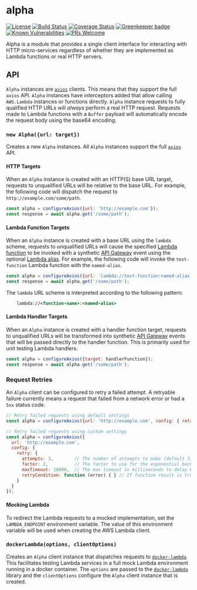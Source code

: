 # alpha

[![License](https://img.shields.io/badge/license-MIT-blue.svg)](https://opensource.org/licenses/MIT)
[![Build Status](https://travis-ci.org/lifeomic/alpha.svg?branch=master)](https://travis-ci.org/lifeomic/alpha)
[![Coverage Status](https://coveralls.io/repos/github/lifeomic/alpha/badge.svg?branch=master)](https://coveralls.io/github/lifeomic/alpha?branch=master)
[![Greenkeeper badge](https://badges.greenkeeper.io/lifeomic/alpha.svg)](https://greenkeeper.io/)
[![Known Vulnerabilities](https://snyk.io/test/github/lifeomic/alpha/badge.svg?targetFile=package.json)](https://snyk.io/test/github/lifeomic/alpha?targetFile=package.json)
[![PRs Welcome](https://img.shields.io/badge/PRs-welcome-brightgreen.svg)](https://github.com/lifeomic/alpha)

Alpha is a module that provides a single client interface for interacting with
HTTP micro-services regardless of whether they are implemented as Lambda
functions or real HTTP servers.

## API

`Alpha` instances are [`axios`][axios] clients. This means that they
support the full `axios` API. `Alpha` instances have interceptors added that
allow calling  `AWS.Lambda` instances or functions directly.
`Alpha` instance requests to fully qualified HTTP URLs will _always_ perform a real HTTP request.
Requests made to Lambda functions with a `Buffer` payload will automatically encode the
request body using the base64 encoding.

### `new Alpha({url: target})`

Creates a new `Alpha` instances. All `Alpha` instances support the full
[`axios`][axios] API.

#### HTTP Targets

When an `Alpha` instance is created with an HTTP(S) base URL target, requests to
unqualified URLs will be relative to the base URL. For example, the following
code will dispatch the request to `http://example.com/some/path`.

```javascript
const alpha = configureAxios({url: 'http://example.com'});
const response = await alpha.get('/some/path');
```

#### Lambda Function Targets

When an `Alpha` instance is created with a base URL using the `lambda` scheme,
requests to unqualified URLs will cause the specified [Lambda function][lambda]
to be invoked with a synthetic [API Gateway][api-gateway] event using the
optional [Lambda alias][lambda-alias]. For example, the following code will
invoke the `test-function` Lambda function with the `named-alias`.

```javascript
const alpha = configureAxios({url: 'lambda://test-function:named-alias'});
const response = await alpha.get('/some/path');
```

The `lambda` URL scheme is interpreted according to the following pattern:

```xml
    lambda://<function-name>:<named-alias>
```

#### Lambda Handler Targets

When an `Alpha` instance is created with a handler function target, requests to
unqualified URLs will be transformed into synthetic [API Gateway][api-gateway]
events that will be passed directly to the handler function. This is primarily
used for unit testing Lambda handlers.

```javascript
const alpha = configureAxios({target: handlerFunction});
const response = await alpha.get('/some/path');
```

### Request Retries

An `Alpha` client can be configured to retry a failed attempt. A retryable failure
currently means a request that failed from a network error or had a `5xx` status
code.

```javascript
// Retry failed requests using default settings
const alpha = configureAxios({url: 'http://example.com', config: { retry: true }});
```

```javascript
// Retry failed requests using custom settings
const alpha = configureAxios({
  url: 'http://example.com',
  config: {
    retry: {
      attempts: 3,        // The number of attempts to make (default 3)
      factor: 2,          // The factor to use for the exponential backoff delay (default 2)
      maxTimeout: 10000,  // The max timeout in milliseconds to delay before the next attempt (default 10000)
      retryCondition: function (error) { } // If function result is truthy, the error will be retried (default is retry network and 5xx errors)
    }
  }
});
```

#### Mocking Lambda

To redirect the Lambda requests to a mocked implementation, set the
`LAMBDA_ENDPOINT` environment variable.  The value of this environment variable
will be used when creating the AWS Lambda client.

### `dockerLambda(options, clientOptions)`

Creates an `Alpha` client instance that dispatches requests to
[`docker-lambda`][docker-lambda]. This facilitates testing Lambda services in a
full mock Lambda environment running in a docker container. The `options` are
passed to the [`docker-lambda`][docker-lambda] library and the `clientOptions`
configure the `Alpha` client instance that is created.

[api-gateway]: https://aws.amazon.com/documentation/apigateway/ "AWS API Gateway"
[axios]: https://github.com/mzabriskie/axios "Axios"
[docker-lambda]: https://github.com/lambci/docker-lambda "docker-lambda"
[lambda]: https://aws.amazon.com/documentation/lambda/ "AWS Lambda"
[lambda-alias]: https://docs.aws.amazon.com/lambda/latest/dg/versioning-aliases.html "AWS Lambda Versioning / Aliases"
